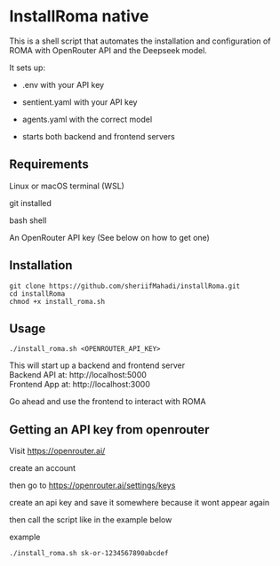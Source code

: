# InstallRoma native

This is a shell script that automates the installation and configuration of ROMA
 with OpenRouter API and the Deepseek model.

It sets up:

- .env with your API key

- sentient.yaml with your API key

- agents.yaml with the correct model

- starts both backend and frontend servers

## Requirements

Linux or macOS terminal (WSL)

git installed

bash shell

An OpenRouter API key (See below on how to get one)

## Installation
```
git clone https://github.com/sheriifMahadi/installRoma.git
cd installRoma
chmod +x install_roma.sh

```

## Usage

```
./install_roma.sh <OPENROUTER_API_KEY>

```

This will start up a backend and frontend server \
Backend API at: http://localhost:5000 \
Frontend App at: http://localhost:3000

Go ahead and use the frontend to interact with ROMA


## Getting an API key from openrouter
Visit https://openrouter.ai/

create an account 

then go to https://openrouter.ai/settings/keys 

create an api key and save it somewhere because it wont appear again

then call the script like in the example below 

example 
```
./install_roma.sh sk-or-1234567890abcdef

```

